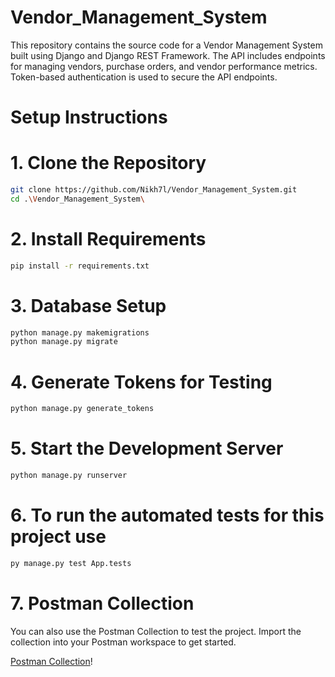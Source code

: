 # Vendor_Management_System

This repository contains the source code for a Vendor Management System built using Django and Django REST Framework. The API includes endpoints for managing vendors, purchase orders, and vendor performance metrics. Token-based authentication is used to secure the API endpoints.

# Setup Instructions

# 1. Clone the Repository
```bash
git clone https://github.com/Nikh7l/Vendor_Management_System.git
cd .\Vendor_Management_System\
```

# 2. Install Requirements

```bash
pip install -r requirements.txt
```

# 3. Database Setup

```bash
python manage.py makemigrations
python manage.py migrate
```

# 4. Generate Tokens for Testing

```bash
python manage.py generate_tokens
```

# 5. Start the Development Server

```bash
python manage.py runserver
```
# 6. To run the automated tests for this project use 

```bash
py manage.py test App.tests
```
# 7. Postman Collection

You can also use the Postman Collection to test the project. Import the collection into your Postman workspace to get started.

[Postman Collection](https://www.postman.com/n7khil/workspace/fatmug/collection/30187028-bff1cfab-5050-418a-9053-c9129e1da558?action=share&creator=30187028)!
